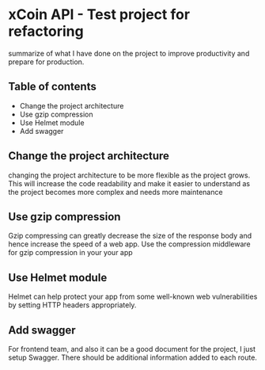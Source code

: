 # xCoin API - Test project for refactoring

summarize of what I have done on the project to improve productivity and prepare for production.

## Table of contents

- Change the project architecture
- Use gzip compression
- Use Helmet module
- Add swagger

## Change the project architecture
changing the project architecture to be more flexible as the project grows. This will increase the code readability and make it easier to understand as the project becomes more complex and needs more maintenance


## Use gzip compression
Gzip compressing can greatly decrease the size of the response body and hence increase the speed of a web app. Use the compression middleware for gzip compression in your your app

## Use Helmet module
Helmet can help protect your app from some well-known web vulnerabilities by setting HTTP headers appropriately.

## Add swagger
For frontend team, and also it can be a good document for the project, I just setup Swagger. There should be additional information added to each route.

